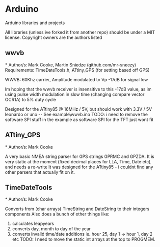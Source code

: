 # Arduino
Arduino libraries and projects

All libraries (unless ive forked it from another repo) should be under a MIT license.
Copyright owners are the authors listed

<h2>wwvb</h2>
* Author/s: Mark Cooke, Martin Sniedze (github.com/mr-sneezy)
<br>
Requirements: TimeDateTools.h, ATtiny_GPS (for setting based off GPS)

WWVB: 60Khz carrier, Amplitude modulated to Vp -17dB for signal low

Im hoping that the wwvb receiver is insensitive to this -17dB value,
as im using pulse width modulation in slow time (changing compare vector OCR1A)
to 5% duty cycle

Designed for the ATtiny85 @ 16MHz / 5V, but should work with 3.3V / 5V leonardo or uno
-- See example\wwvb.ino
TODO: i need to remove the software SPI stuff in the example as software SPI for the TFT just wont fit

<h2>ATtiny_GPS</h2>
* Author/s: Mark Cooke

A very basic NMEA string parser for GPS strings GPRMC and GPZDA.
It is very static at the moment (fixed decimal places for LLA, Time, Date etc), and needs a re-write
It was designed for the ATtiny85 - i couldnt find any other parsers that actually fit on it.

<h2>TimeDateTools</h2>
* Author/s: Mark Cooke

Converts from (char arrays) TimeString and DateString to their integers components
Also does a bunch of other things like:
1. calculates leapyears
2. converts day, month to day of the year 
3. converts invalid time/date additions ie. hour 25, day 1 -> hour 1, day 2 etc
TODO: I need to move the static int arrays at the top to PROGMEM.
